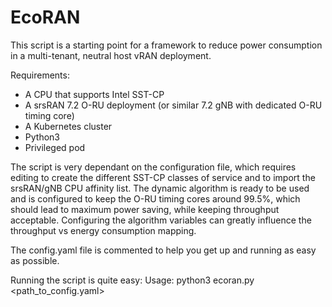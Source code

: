# EcoRAN
This script is a starting point for a framework to reduce power consumption in a multi-tenant, neutral host vRAN deployment.

Requirements:
- A CPU that supports Intel SST-CP
- A srsRAN 7.2 O-RU deployment (or similar 7.2 gNB with dedicated O-RU timing core)
- A Kubernetes cluster
- Python3
- Privileged pod

The script is very dependant on the configuration file, which requires editing to create the different SST-CP classes of service and to import the srsRAN/gNB CPU affinity list. 
The dynamic algorithm is ready to be used and is configured to keep the O-RU timing cores around 99.5%, which should lead to maximum power saving, while keeping throughput acceptable. Configuring the algorithm variables can greatly influence the throughput vs energy consumption mapping.

The config.yaml file is commented to help you get up and running as easy as possible.

Running the script is quite easy: 
Usage: python3 ecoran.py <path_to_config.yaml>

